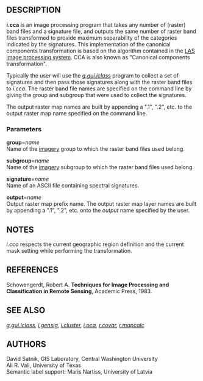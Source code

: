 ## DESCRIPTION

**i.cca** is an image processing program that takes any number of
(raster) band files and a signature file, and outputs the same number of
raster band files transformed to provide maximum separability of the
categories indicated by the signatures. This implementation of the
canonical components transformation is based on the algorithm contained
in the [LAS image processing
system](http://dbwww.essc.psu.edu/lasdoc/user/canal.html). CCA is also
known as "Canonical components transformation".

Typically the user will use the *[g.gui.iclass](g.gui.iclass.md)*
program to collect a set of signatures and then pass those signatures
along with the raster band files to *i.cca*. The raster band file names
are specified on the command line by giving the group and subgroup that
were used to collect the signatures.

The output raster map names are built by appending a ".1", ".2", etc. to
the output raster map name specified on the command line.

### Parameters

**group**=*name*  
Name of the [imagery](i.group.md) group to which the raster band files
used belong.

**subgroup**=*name*  
Name of the [imagery](i.group.md) subgroup to which the raster band
files used belong.

**signature**=*name*  
Name of an ASCII file containing spectral signatures.

**output**=*name*  
Output raster map prefix name. The output raster map layer names are
built by appending a ".1", ".2", etc. onto the *output* name specified
by the user.

## NOTES

*i.cca* respects the current geographic region definition and the
current mask setting while performing the transformation.

## REFERENCES

Schowengerdt, Robert A. **Techniques for Image Processing and
Classification in Remote Sensing**, Academic Press, 1983.

## SEE ALSO

*[g.gui.iclass](g.gui.iclass.md), [i.gensig](i.gensig.md),
[i.cluster](i.cluster.md), [i.pca](i.pca.md), [r.covar](r.covar.md),
[r.mapcalc](r.mapcalc.md)*

## AUTHORS

David Satnik, GIS Laboratory, Central Washington University  
Ali R. Vali, University of Texas  
Semantic label support: Maris Nartiss, University of Latvia

